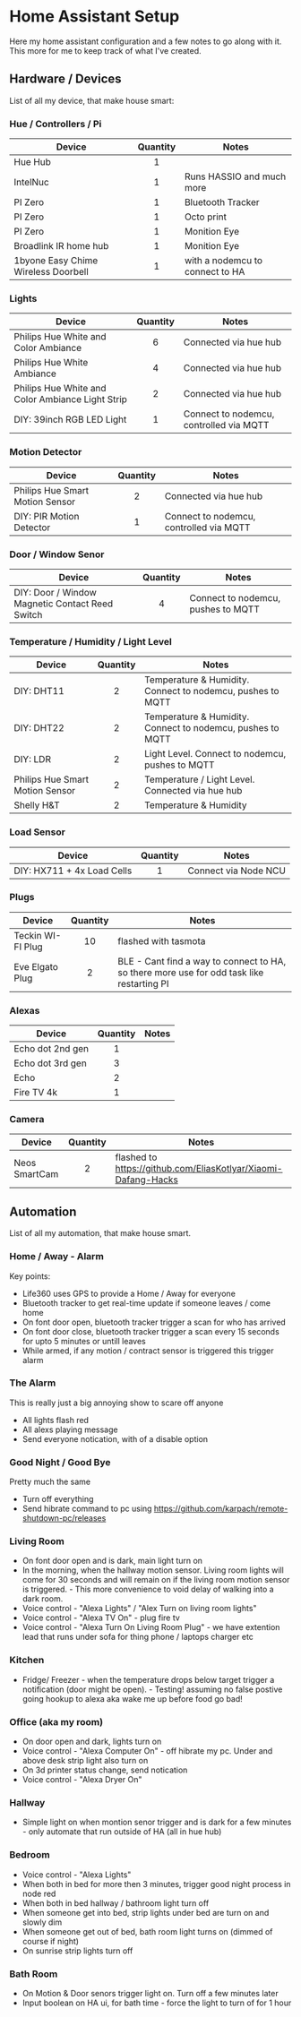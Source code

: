 # Home Assistant Setup 
Here my home assistant configuration and a few notes to go along with it. This more for me to keep track of what I've created.

## Hardware / Devices
List of all my device, that make house smart:

### Hue / Controllers / Pi
| Device  | Quantity | Notes |
| ------------- | :---: | ------------- | 
| Hue Hub | 1 |  | 
| IntelNuc | 1 | Runs HASSIO and much more| 
| PI Zero | 1 | Bluetooth Tracker |
| PI Zero | 1 | Octo print |
| PI Zero | 1 | Monition Eye |
| Broadlink IR home hub | 1 | Monition Eye |
| 1byone Easy Chime Wireless Doorbell | 1 | with a nodemcu to connect to HA |

### Lights
| Device  | Quantity | Notes |
| ------------- | :---: | ------------- | 
| Philips Hue White and Color Ambiance | 6 | Connected via hue hub | 
| Philips Hue White Ambiance | 4 | Connected via hue hub | 
| Philips Hue White and Color Ambiance Light Strip | 2 | Connected via hue hub | 
| DIY: 39inch RGB LED Light | 1 | Connect to nodemcu, controlled via MQTT | 

### Motion Detector
| Device  | Quantity | Notes |
| ------------- | :---: | ------------- | 
| Philips Hue Smart Motion Sensor | 2 | Connected via hue hub |
| DIY: PIR Motion Detector | 1 | Connect to nodemcu, controlled via MQTT  | 

### Door / Window Senor
| Device  | Quantity | Notes |
| ------------- | :---: | ------------- | 
| DIY: Door / Window Magnetic Contact Reed Switch | 4 | Connect to nodemcu, pushes to MQTT | 

### Temperature / Humidity / Light Level
| Device  | Quantity | Notes |
| ------------- | :---: | ------------- | 
| DIY: DHT11 | 2 | Temperature & Humidity. Connect to nodemcu, pushes to MQTT | 
| DIY: DHT22 | 2 | Temperature & Humidity. Connect to nodemcu, pushes to MQTT | 
| DIY: LDR | 2 | Light Level. Connect to nodemcu, pushes to MQTT | 
| Philips Hue Smart Motion Sensor | 2 | Temperature / Light Level. Connected via hue hub |
| Shelly H&T | 2 | Temperature & Humidity |

### Load Sensor
| Device  | Quantity | Notes |
| ------------- | :---: | ------------- | 
| DIY: HX711 + 4x Load Cells | 1 | Connect via Node NCU |


### Plugs
| Device  | Quantity | Notes |
| ------------- | :---: | ------------- | 
| Teckin WI-FI Plug | 10 | flashed with tasmota | 
| Eve Elgato Plug | 2 | BLE - Cant find a way to connect to HA, so there more use for odd task like restarting PI | 


### Alexas
| Device  | Quantity | Notes |
| ------------- | :---: | ------------- | 
| Echo dot 2nd gen | 1 |  | 
| Echo dot 3rd gen | 3 |  | 
| Echo | 2 |  | 
| Fire TV 4k | 1 |  | 

### Camera
| Device  | Quantity | Notes |
| ------------- | :---: | ------------- | 
| Neos SmartCam | 2 | flashed to https://github.com/EliasKotlyar/Xiaomi-Dafang-Hacks | 


## Automation
List of all my automation, that make house smart. 

### Home / Away - Alarm
Key points: 
* Life360 uses GPS to provide a Home / Away for everyone
* Bluetooth tracker to get real-time update if someone leaves / come home
* On font door open, bluetooth tracker trigger a scan for who has arrived
* On font door close, bluetooth tracker trigger a scan every 15 seconds for upto 5 minutes or untill leaves
* While armed, if any motion / contract sensor is triggered this trigger alarm

### The Alarm
This is really just a big annoying show to scare off anyone
* All lights flash red
* All alexs playing message
* Send everyone notication, with of a disable option

### Good Night / Good Bye
Pretty much the same
* Turn off everything
* Send hibrate command to pc using https://github.com/karpach/remote-shutdown-pc/releases

### Living Room
* On font door open and is dark, main light turn on
* In the morning, when the hallway motion sensor. Living room lights will come for 30 seconds and will remain on if the living room motion sensor is triggered. - This more convenience to void delay of walking into a dark room.
* Voice control - "Alexa Lights" / "Alex Turn on living room lights"
* Voice control - "Alexa TV On" - plug fire tv
* Voice control - "Alexa Turn On Living Room Plug" - we have extention lead that runs under sofa for thing phone / laptops charger etc

### Kitchen
* Fridge/ Freezer - when the temperature drops below target trigger a notification (door might be open). - Testing!  assuming no false postive going hookup to alexa aka wake me up before food go bad!


### Office (aka my room)
* On door open and dark, lights turn on 
* Voice control - "Alexa Computer On" - off hibrate my pc. Under and above desk strip light also turn on
* On 3d printer status change, send notication
* Voice control - "Alexa Dryer On"

### Hallway
* Simple light on when montion senor trigger and is dark for a few minutes - only automate that run outside of HA (all in hue hub)

### Bedroom
* Voice control - "Alexa Lights"
* When both in bed for more then 3 minutes, trigger good night process in node red
* When both in bed hallway / bathroom light turn off
* When someone get into bed, strip lights under bed are turn on and slowly dim
* When someone get out of bed, bath room light turns on (dimmed of course if night)
* On sunrise strip lights turn off

### Bath Room
* On Motion & Door senors trigger light on. Turn off a few minutes later
* Input boolean on HA ui, for bath time - force the light to turn of for 1 hour

